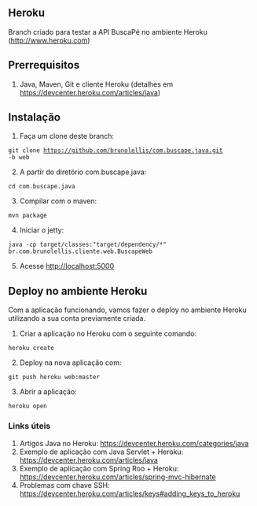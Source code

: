 ## Heroku
Branch criado para testar a API BuscaPé no ambiente Heroku (<http://www.heroku.com>)

## Prerrequisitos
1. Java, Maven, Git e cliente Heroku (detalhes em <https://devcenter.heroku.com/articles/java>)

## Instalação
1. Faça um clone deste branch:

<code>git clone https://github.com/brunolellis/com.buscape.java.git -b web</code>

2. A partir do diretório com.buscape.java:

<code>cd com.buscape.java</code>

3. Compilar com o maven:

<code>mvn package</code>

4. Iniciar o jetty:

<code>java -cp target/classes:"target/dependency/*" br.com.brunolellis.cliente.web.BuscapeWeb</code>

5. Acesse <http://localhost:5000>


## Deploy no ambiente Heroku
Com a aplicação funcionando, vamos fazer o deploy no ambiente Heroku utilizando a sua conta previamente criada.

1. Criar a aplicação no Heroku com o seguinte comando:

<code>heroku create</code>

2. Deploy na nova aplicação com:

<code>git push heroku web:master</code>

3. Abrir a aplicação:

<code>heroku open</code>

### Links úteis
1. Artigos Java no Heroku: <https://devcenter.heroku.com/categories/java>
2. Exemplo de aplicação com Java Servlet + Heroku: <https://devcenter.heroku.com/articles/java>
3. Exemplo de aplicação com Spring Roo + Heroku: <https://devcenter.heroku.com/articles/spring-mvc-hibernate>
4. Problemas com chave SSH: <https://devcenter.heroku.com/articles/keys#adding_keys_to_heroku>